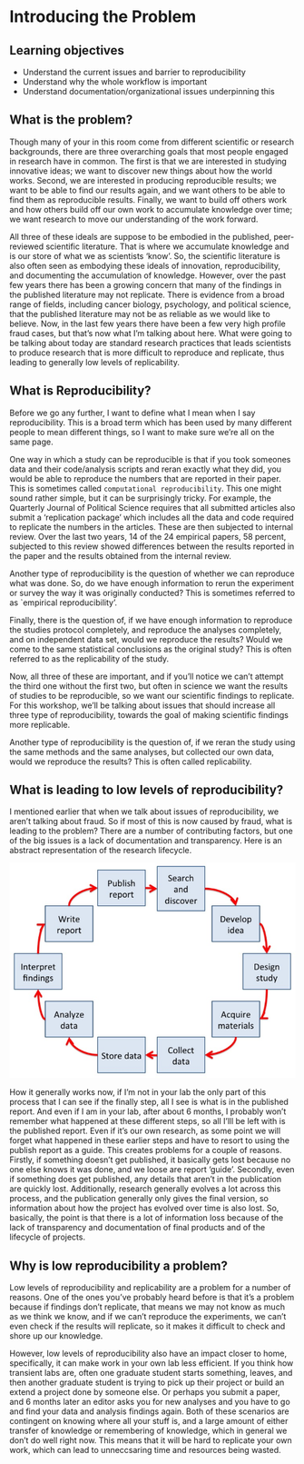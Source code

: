 # Introducing the Problem

## Learning objectives
* Understand the current issues and barrier to reproducibility
* Understand why the whole workflow is important
* Understand documentation/organizational issues underpinning this

## What is the problem?

Though many of your in this room come from different scientific or research backgrounds, there are three overarching goals that most people engaged in research have in common. The first is that we are interested in studying innovative ideas; we want to discover new things about how the world works. Second, we are interested in producing reproducible results; we want to be able to find our results again, and we want others to be able to find them as reproducible results. Finally, we want to build off others work and how others build off our own work to accumulate knowledge over time; we want research to move our understanding of the work forward. 

All three of these ideals are suppose to be embodied in the published, peer-reviewed scientific literature. That is where we accumulate knowledge and is our store of what we as scientists ‘know’. So, the scientific literature is also often seen as embodying these ideals of innovation, reproducibility, and documenting the accumulation of knowledge. However, over the past few years there has been a growing concern that many of the findings in the published literature may not replicate. There is evidence from a broad range of fields, including cancer biology, psychology, and political science, that the published literature may not be as reliable as we would like to believe. Now, in the last few years there have been a few very high profile fraud cases, but that’s now what I’m talking about here. What were going to be talking about today are standard research practices that leads scientists to produce research that is more difficult to reproduce and replicate, thus leading to generally low levels of replicability. 


## What is Reproducibility?

Before we go any further, I want to define what I mean when I say reproducibility. This is a broad term which has been used by many different people to mean different things, so I want to make sure we’re all on the same page. 

One way in which a study can be reproducible is that if you took someones data and their code/analysis scripts and reran exactly what they did, you would be able to reproduce the numbers that are reported in their paper. This is sometimes called `computational reproducibility`. This one might sound rather simple, but it can be surprisingly tricky. For example, the Quarterly Journal of Political Science requires that all submitted articles also submit a ‘replication package’ which includes all the data and code required to replicate the numbers in the articles. These are then subjected to internal review. Over the last two years, 14 of the 24 empirical papers, 58 percent, subjected to this review showed differences between the results reported in the paper and the results obtained from the internal review.

Another type of reproducibility is the question of whether we can reproduce what was done. So, do we have enough information to rerun the experiment or survey the way it was originally conducted? This is sometimes referred to as `empirical reproducibility’.

Finally, there is the question of, if we have enough information to reproduce the studies protocol completely, and reproduce the analyses completely,  and on independent data set, would we reproduce the results? Would we come to the same statistical conclusions as the original study? This is often referred to as the replicability of the study.

Now, all three of these are important, and if you’ll notice we can’t attempt the third one without the first two, but often in science we want the results of studies to be reproducible, so we want our scientific findings to replicate. For this workshop, we’ll be talking about issues that should increase all three type of reproducibility, towards the goal of making scientific findings more replicable.

Another type of reproducibility is the question of, if we reran the study using the same methods and the same analyses, but collected our own data, would we reproduce the results? This is often called replicability. 


## What is leading to low levels of reproducibility?

I mentioned earlier that when we talk about issues of reproducibility, we aren’t talking about fraud. So if most of this is now caused by fraud, what is leading to the problem? There are a number of contributing factors, but one of the big issues is a lack of documentation and transparency. Here is an abstract representation of the research lifecycle. 

![research lifecycle](intro_figs/research_lifecycle.png)


How it generally works now, if I’m not in your lab the only part of this process that I can see if the finally step, all I see is what is in the published report. And even if I am in your lab, after about 6 months, I probably won’t remember what happened at these different steps, so all I’lll be left with is the published report. Even if it’s our own research, as some point we will forget what happened in these earlier steps and have to resort to using the publish report as a guide. This creates problems for a couple of reasons. Firstly, if something doesn’t get published, it basically gets lost because no one else knows it was done, and we loose are report ‘guide’. Secondly, even if something does get published, any details that aren’t in the publication are quickly lost. Additionally, research generally evolves a lot across this process, and the publication generally only gives the final version, so information about how the project has evolved over time is also lost. So, basically, the point is that there is a lot of information loss because of the lack of transparency and documentation of final products and of the lifecycle of projects. 

## Why is low reproducibility a problem?

Low levels of reproducibility and replicability are a problem for a number of reasons. One of the ones you’ve probably heard before is that it’s a problem because if findings don’t replicate, that means we may not know as much as we think we know, and if we can’t reproduce the experiments, we can’t even check if the results will replicate, so it makes it difficult to check and shore up our knowledge. 

However, low levels of reproducibility also have an impact closer to home, specifically, it can make work in your own lab less efficient. If you think how transient labs are, often one graduate student starts something, leaves, and then another graduate student is trying to pick up their project or build an extend a project done by someone else. Or perhaps you submit a paper, and 6 months later an editor asks you for new analyses and you have to go and find your data and analysis findings again. Both of these scenarios are contingent on knowing where all your stuff is, and a large amount of either transfer of knowledge or remembering of knowledge, which in general we don’t do well right now. This means that it will be hard to replicate your own work, which can lead to unneccsaring time and resources being wasted. 




